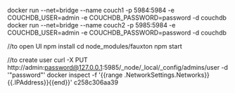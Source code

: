 docker run --net=bridge --name couch1 -p 5984:5984 -e COUCHDB_USER=admin -e COUCHDB_PASSWORD=password -d couchdb
docker run --net=bridge --name couch2 -p 5985:5984 -e COUCHDB_USER=admin -e COUCHDB_PASSWORD=password -d couchdb

//to open UI
npm install
cd node_modules/fauxton
npm start

//to create user
curl -X PUT http://admin:password@127.0.0.1:5985/_node/_local/_config/admins/user -d '"password"'
docker inspect -f '{{range .NetworkSettings.Networks}}{{.IPAddress}}{{end}}' c258c306aa39